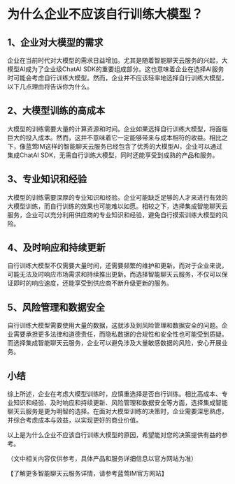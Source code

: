 # 为什么企业不应该自行训练大模型？

## 1、企业对大模型的需求

企业在当前时代对大模型的需求日益增加。尤其是随着智能聊天云服务的兴起，大模型AI成为了企业级ChatAI SDK的重要组成部分。这也意味着企业在选择AI服务时可能会考虑自行训练大模型。然而，企业并不应该轻率地选择自行训练大模型，以下几点理由将告诉你为什么。

## 2、大模型训练的高成本

大模型的训练需要大量的计算资源和时间。企业如果选择自行训练大模型，将面临巨大的投入成本。然而，这并不意味着它一定能够带来与成本相符的收益。相比之下，像蓝莺IM这样的智能聊天云服务已经包含了优秀的大模型AI，企业可以通过集成ChatAI SDK，无需自行训练大模型，同时还能享受到成熟的产品和服务。

## 3、专业知识和经验

大模型的训练需要深厚的专业知识和经验。企业可能缺乏足够的人才来进行有效的大模型训练，而自行训练的效果也可能难以如愿。相较之下，选择集成智能聊天云服务，企业可以充分利用供应商的专业知识和经验，避免自行摸索训练大模型的风险。

## 4、及时响应和持续更新

自行训练大模型不仅需要大量时间，还需要频繁的维护和更新。而对于企业来说，可能无法及时响应市场需求和持续推出更新。而选择智能聊天云服务，不仅可以保证即时的响应速度，还能享受到供应商不断升级更新的服务。

## 5、风险管理和数据安全

自行训练大模型需要使用大量的数据，这就涉及到风险管理和数据安全的问题。企业需要承担更多法律和道德责任，而隐私数据的合规性和安全性也可能受到质疑。而选择集成智能聊天云服务，企业可以避免涉及大量敏感数据的风险，安心开展业务。

## 小结

综上所述，企业在考虑大模型训练时，应慎重选择是否自行训练。相比高成本、专业知识和经验、及时响应和持续更新、风险管理和数据安全等方面，选择集成智能聊天云服务是更为明智的选择。在面对大模型训练的决策时，企业需要深思熟虑，并综合考虑成本与效益，以实现更好的商业价值。

以上是为什么企业不应该自行训练大模型的原因，希望能对您的决策提供有益的参考。

（文中相关内容仅供参考，具体产品和服务详细信息以官方网站为准）

【了解更多智能聊天云服务详情，请参考蓝莺IM官方网站】